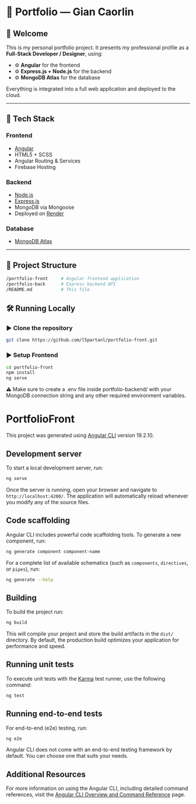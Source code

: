 # 📁 Portfolio — Gian Caorlin

## 👋 Welcome

This is my personal portfolio project.
It presents my professional profile as a **Full-Stack Developer / Designer**, using:

- ⚙️ **Angular** for the frontend  
- ⚙️ **Express.js + Node.js** for the backend  
- ⚙️ **MongoDB Atlas** for the database  

Everything is integrated into a full web application and deployed to the cloud.

---

## 🚀 Tech Stack

### Frontend
- [Angular](https://angular.io/)
- HTML5 + SCSS
- Angular Routing & Services
- Firebase Hosting

### Backend
- [Node.js](https://nodejs.org/)
- [Express.js](https://expressjs.com/)
- MongoDB via Mongoose
- Deployed on [Render](https://render.com)

### Database
- [MongoDB Atlas](https://www.mongodb.com/atlas)

---

## 📁 Project Structure

```bash
/portfolio-front     # Angular frontend application
/portfolio-back      # Express backend API
/README.md           # This file
```

## 🛠️ Running Locally

### ▶️ Clone the repository
```bash
git clone https://github.com/l5partanl/portfolio-front.git
```

### ▶️ Setup Frontend
```bash
cd portfolio-front
npm install
ng serve
```

⚠️ Make sure to create a .env file inside portfolio-backend/ with your MongoDB connection string and any other required environment variables.


# PortfolioFront

This project was generated using [Angular CLI](https://github.com/angular/angular-cli) version 19.2.10.

## Development server

To start a local development server, run:

```bash
ng serve
```

Once the server is running, open your browser and navigate to `http://localhost:4200/`. The application will automatically reload whenever you modify any of the source files.

## Code scaffolding

Angular CLI includes powerful code scaffolding tools. To generate a new component, run:

```bash
ng generate component component-name
```

For a complete list of available schematics (such as `components`, `directives`, or `pipes`), run:

```bash
ng generate --help
```

## Building

To build the project run:

```bash
ng build
```

This will compile your project and store the build artifacts in the `dist/` directory. By default, the production build optimizes your application for performance and speed.

## Running unit tests

To execute unit tests with the [Karma](https://karma-runner.github.io) test runner, use the following command:

```bash
ng test
```

## Running end-to-end tests

For end-to-end (e2e) testing, run:

```bash
ng e2e
```

Angular CLI does not come with an end-to-end testing framework by default. You can choose one that suits your needs.

## Additional Resources

For more information on using the Angular CLI, including detailed command references, visit the [Angular CLI Overview and Command Reference](https://angular.dev/tools/cli) page.
